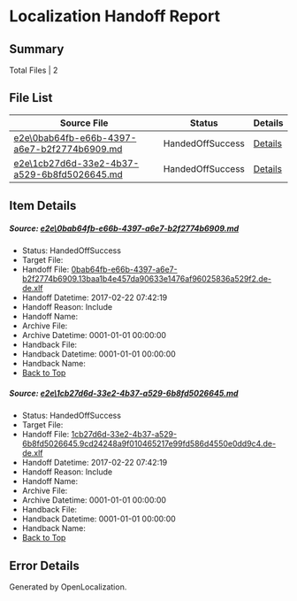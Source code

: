 # <a name='report-top'></a> Localization Handoff Report

## Summary
 Total Files | 2

## File List
 Source File | Status | Details 
 ----------- | ------ | ------- 
 [e2e\0bab64fb-e66b-4397-a6e7-b2f2774b6909.md](https://github.com/OpenLocalizationTestOrg/ol-test4/blob/297b012f223af7e841270ab8d6f9af6e6801d351/e2e/0bab64fb-e66b-4397-a6e7-b2f2774b6909.md) | HandedOffSuccess | [Details](#f2ced17dab608a0b08c1368feebd03667db14bd23)
 [e2e\1cb27d6d-33e2-4b37-a529-6b8fd5026645.md](https://github.com/OpenLocalizationTestOrg/ol-test4/blob/297b012f223af7e841270ab8d6f9af6e6801d351/e2e/1cb27d6d-33e2-4b37-a529-6b8fd5026645.md) | HandedOffSuccess | [Details](#07800469405464de32ee6206ba33f0629f297d916)

## Item Details
##### <a name='f2ced17dab608a0b08c1368feebd03667db14bd23'></a> Source: [e2e\0bab64fb-e66b-4397-a6e7-b2f2774b6909.md](https://github.com/OpenLocalizationTestOrg/ol-test4/blob/297b012f223af7e841270ab8d6f9af6e6801d351/e2e/0bab64fb-e66b-4397-a6e7-b2f2774b6909.md)
* Status: HandedOffSuccess
* Target File: 
* Handoff File: [0bab64fb-e66b-4397-a6e7-b2f2774b6909.13baa1b4e457da90633e1476af96025836a529f2.de-de.xlf](https://github.com/OpenLocalizationTestOrg/ol-test4-handoff/blob/144a6b60c3df81193c9de017d6db0a4c64e9666c/ol-handoff/OpenLocalizationTestOrg/ol-test4-dede/xinjiang/ht/0bab64fb-e66b-4397-a6e7-b2f2774b6909.13baa1b4e457da90633e1476af96025836a529f2.de-de.xlf)
* Handoff Datetime: 2017-02-22 07:42:19
* Handoff Reason: Include
* Handoff Name: 
* Archive File: 
* Archive Datetime: 0001-01-01 00:00:00
* Handback File: 
* Handback Datetime: 0001-01-01 00:00:00
* Handback Name: 
* [Back to Top](#report-top)

##### <a name='07800469405464de32ee6206ba33f0629f297d916'></a> Source: [e2e\1cb27d6d-33e2-4b37-a529-6b8fd5026645.md](https://github.com/OpenLocalizationTestOrg/ol-test4/blob/297b012f223af7e841270ab8d6f9af6e6801d351/e2e/1cb27d6d-33e2-4b37-a529-6b8fd5026645.md)
* Status: HandedOffSuccess
* Target File: 
* Handoff File: [1cb27d6d-33e2-4b37-a529-6b8fd5026645.9cd24248a9f010465217e99fd586d4550e0dd9c4.de-de.xlf](https://github.com/OpenLocalizationTestOrg/ol-test4-handoff/blob/144a6b60c3df81193c9de017d6db0a4c64e9666c/ol-handoff/OpenLocalizationTestOrg/ol-test4-dede/xinjiang/ht/1cb27d6d-33e2-4b37-a529-6b8fd5026645.9cd24248a9f010465217e99fd586d4550e0dd9c4.de-de.xlf)
* Handoff Datetime: 2017-02-22 07:42:19
* Handoff Reason: Include
* Handoff Name: 
* Archive File: 
* Archive Datetime: 0001-01-01 00:00:00
* Handback File: 
* Handback Datetime: 0001-01-01 00:00:00
* Handback Name: 
* [Back to Top](#report-top)


## Error Details

Generated by OpenLocalization.
